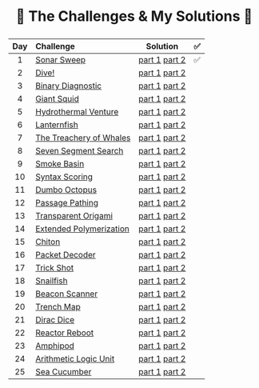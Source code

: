 # <p align="center"> :tada: The Challenges & My Solutions :gift: </p>
| Day | Challenge | Solution |:white_check_mark:|
|:---:|:---|:---:|:---:|
| 1 | [Sonar Sweep](https://adventofcode.com/2021/day/1) | [part 1](./src/day01/part1.py) [part 2](./src/day01/part2.py) | :white_check_mark: |
| 2 | [Dive!](https://adventofcode.com/2021/day/2) | [part 1](./src/day02/part1.py) [part 2](./src/day02/part2.py) |
| 3 | [Binary Diagnostic](https://adventofcode.com/2021/day/3) | [part 1](./src/day03/part1.py) [part 2](./src/day03/part2.py) |
| 4 | [Giant Squid](https://adventofcode.com/2021/day/4) | [part 1](./src/day04/part1.py) [part 2](./src/day04/part2.py) |
| 5 | [Hydrothermal Venture](https://adventofcode.com/2021/day/5) | [part 1](./src/day05/part1.py) [part 2](./src/day05/part2.py) |
| 6 | [Lanternfish](https://adventofcode.com/2021/day/6) | [part 1](./src/day06/part1.py) [part 2](./src/day06/part2.py) |
| 7 | [The Treachery of Whales](https://adventofcode.com/2021/day/7) | [part 1](./src/day07/part1.py) [part 2](./src/day07/part2.py) |
| 8 | [Seven Segment Search](https://adventofcode.com/2021/day/8) | [part 1](./src/day08/part1.py) [part 2](./src/day08/part2.py) |
| 9 | [Smoke Basin](https://adventofcode.com/2021/day/9) | [part 1](./src/day09/part1.py) [part 2](./src/day09/part2.py) |
| 10 | [Syntax Scoring](https://adventofcode.com/2021/day/10) | [part 1](./src/day10/part1.py) [part 2](./src/day10/part2.py) |
| 11 | [Dumbo Octopus](https://adventofcode.com/2021/day/11) | [part 1](./src/day11/part1.py) [part 2](./src/day11/part2.py) |
| 12 | [Passage Pathing](https://adventofcode.com/2021/day/12) | [part 1](./src/day12/part12.py) [part 2](./src/day12/part12.py) |
| 13 | [Transparent Origami](https://adventofcode.com/2021/day/13) | [part 1](./src/day13/part1.py) [part 2](./src/day13/part2.py) |
| 14 | [Extended Polymerization](https://adventofcode.com/2021/day/14) | [part 1](./src/day14/part1.py) [part 2](./src/day14/part2.py) |
| 15 | [Chiton](https://adventofcode.com/2021/day/15) | [part 1](./src/day15/part1.py) [part 2](./src/day15/part2.py) |
| 16 | [Packet Decoder](https://adventofcode.com/2021/day/16) | [part 1](./src/day16/part12.py) [part 2](./src/day16/part12.py) |
| 17 | [Trick Shot](https://adventofcode.com/2021/day/17) | [part 1](./src/day17/part12.py) [part 2](./src/day17/part12.py) |
| 18 | [Snailfish](https://adventofcode.com/2021/day/18) | [part 1](./src/day18/part12.py) [part 2](./src/day18/part12.py) |
| 19 | [Beacon Scanner](https://adventofcode.com/2021/day/19) | [part 1](./src/day19/part1.py) [part 2](./src/day19/part2.py) |
| 20 | [Trench Map](https://adventofcode.com/2021/day/20) | [part 1](./src/day20/part12.py) [part 2](./src/day20/part12.py) |
| 21 | [Dirac Dice](https://adventofcode.com/2021/day/21) | [part 1](./src/day21/part1.py) [part 2](./src/day21/part2.py) |
| 22 | [Reactor Reboot](https://adventofcode.com/2021/day/22) | [part 1](./src/day22/part1.py) [part 2](./src/day22/part2.py) |
| 23 | [Amphipod](https://adventofcode.com/2021/day/23) | [part 1](./src/day23/part1.py) [part 2](./src/day23/part2.py) |
| 24 | [Arithmetic Logic Unit](https://adventofcode.com/2021/day/24) | [part 1](./src/day24/part12.py) [part 2](./src/day24/part12.py) |
| 25 | [Sea Cucumber](https://adventofcode.com/2021/day/25) | [part 1](./src/day25/part1.py) [part 2](./src/day25/part1.py) |
